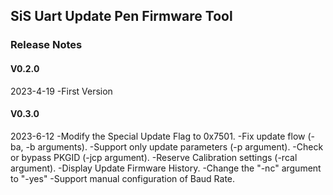 ## SiS Uart Update Pen Firmware Tool

### Release Notes

#### V0.2.0

2023-4-19
-First Version



#### V0.3.0

2023-6-12
-Modify the Special Update Flag to 0x7501.
-Fix update flow (-ba, -b arguments).
-Support only update parameters (-p argument).
-Check or bypass PKGID (-jcp argument).
-Reserve Calibration settings (-rcal argument).
-Display Update Firmware History.
-Change the "-nc" argument to "-yes"
-Support manual configuration of Baud Rate.
